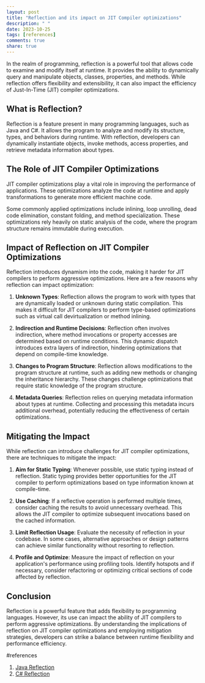 ```yaml
---
layout: post
title: "Reflection and its impact on JIT Compiler optimizations"
description: " "
date: 2023-10-25
tags: [references]
comments: true
share: true
---
```


In the realm of programming, reflection is a powerful tool that allows code to examine and modify itself at runtime. It provides the ability to dynamically query and manipulate objects, classes, properties, and methods. While reflection offers flexibility and extensibility, it can also impact the efficiency of Just-In-Time (JIT) compiler optimizations.

## What is Reflection?

Reflection is a feature present in many programming languages, such as Java and C#. It allows the program to analyze and modify its structure, types, and behaviors during runtime. With reflection, developers can dynamically instantiate objects, invoke methods, access properties, and retrieve metadata information about types.

## The Role of JIT Compiler Optimizations

JIT compiler optimizations play a vital role in improving the performance of applications. These optimizations analyze the code at runtime and apply transformations to generate more efficient machine code.

Some commonly applied optimizations include inlining, loop unrolling, dead code elimination, constant folding, and method specialization. These optimizations rely heavily on static analysis of the code, where the program structure remains immutable during execution.

## Impact of Reflection on JIT Compiler Optimizations

Reflection introduces dynamism into the code, making it harder for JIT compilers to perform aggressive optimizations. Here are a few reasons why reflection can impact optimization:

1. **Unknown Types**: Reflection allows the program to work with types that are dynamically loaded or unknown during static compilation. This makes it difficult for JIT compilers to perform type-based optimizations such as virtual call devirtualization or method inlining.

2. **Indirection and Runtime Decisions**: Reflection often involves indirection, where method invocations or property accesses are determined based on runtime conditions. This dynamic dispatch introduces extra layers of indirection, hindering optimizations that depend on compile-time knowledge.

3. **Changes to Program Structure**: Reflection allows modifications to the program structure at runtime, such as adding new methods or changing the inheritance hierarchy. These changes challenge optimizations that require static knowledge of the program structure.

4. **Metadata Queries**: Reflection relies on querying metadata information about types at runtime. Collecting and processing this metadata incurs additional overhead, potentially reducing the effectiveness of certain optimizations.

## Mitigating the Impact

While reflection can introduce challenges for JIT compiler optimizations, there are techniques to mitigate the impact:

1. **Aim for Static Typing**: Whenever possible, use static typing instead of reflection. Static typing provides better opportunities for the JIT compiler to perform optimizations based on type information known at compile-time.

2. **Use Caching**: If a reflective operation is performed multiple times, consider caching the results to avoid unnecessary overhead. This allows the JIT compiler to optimize subsequent invocations based on the cached information.

3. **Limit Reflection Usage**: Evaluate the necessity of reflection in your codebase. In some cases, alternative approaches or design patterns can achieve similar functionality without resorting to reflection.

4. **Profile and Optimize**: Measure the impact of reflection on your application's performance using profiling tools. Identify hotspots and if necessary, consider refactoring or optimizing critical sections of code affected by reflection.

## Conclusion

Reflection is a powerful feature that adds flexibility to programming languages. However, its use can impact the ability of JIT compilers to perform aggressive optimizations. By understanding the implications of reflection on JIT compiler optimizations and employing mitigation strategies, developers can strike a balance between runtime flexibility and performance efficiency.

#references 
1. [Java Reflection](https://docs.oracle.com/en/java/javase/11/docs/api/java.base/java/lang/reflect/package-summary.html)
2. [C# Reflection](https://docs.microsoft.com/en-us/dotnet/api/system.reflection?view=net-6.0)